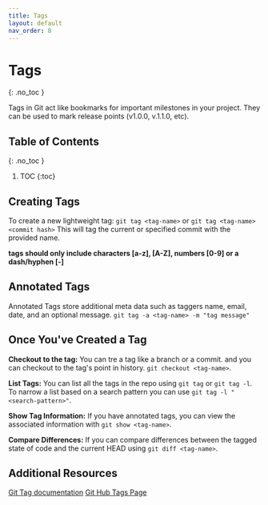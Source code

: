 ```yaml
---
title: Tags
layout: default
nav_order: 8
---
```

<!-- prettier-ignore-start -->
# Tags
{: .no_toc }

Tags in Git act like bookmarks for important milestones in your project.
They can be used to mark release points (v1.0.0, v.1.1.0, etc).

## Table of Contents 
{: .no_toc }

1. TOC
{:toc}

<!-- prettier-ignore-end -->

## Creating Tags
To create a new lightweight tag:
`git tag <tag-name>` or `git tag <tag-name> <commit hash>`
This will tag the current or specified commit with the provided name.

**tags should only include characters [a-z], [A-Z], numbers [0-9] or a dash/hyphen [-]**

## Annotated Tags
Annotated Tags store additional meta data such as taggers name, email, date, and an optional message.
`git tag -a <tag-name> -m "tag message"`

## Once You've Created a Tag
**Checkout to the tag:** You can tre a tag like a branch or a commit. and you can checkout to the tag's point in history. `git checkout <tag-name>`.

**List Tags:** You can list all the tags in the repo using `git tag` or `git tag -l`. To narrow a list based on a search pattern you can use `git tag -l "<search-pattern>"`.

**Show Tag Information:** If you have annotated tags, you can view the associated information with `git show <tag-name>`.

**Compare Differences:** If you can compare differences between the tagged state of code and the current HEAD using `git diff <tag-name>`.

## Additional Resources
[Git Tag documentation](https://git-scm.com/docs/git-tag)
[Git Hub Tags Page](https://docs.github.com/en/rest/git/tags?apiVersion=2022-11-28)
